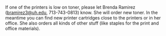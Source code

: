 If one of the printers is low on toner, please let Brenda Ramirez (bramirez3@uh.edu, 713-743-0813) know. She will order new toner. In the meantime you can find new printer cartridges close to the printers or in her office. She also orders all kinds of other stuff (like staples for the print and office materials).
